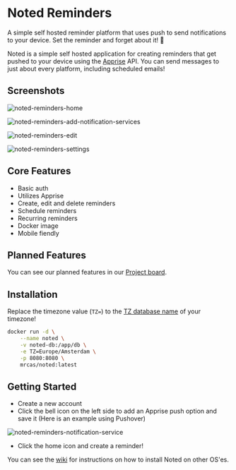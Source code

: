 # Noted Reminders
A simple self hosted reminder platform that uses push to send notifications to your device. Set the reminder and forget about it! 📢

Noted is a simple self hosted application for creating reminders that get pushed to your device using the [Apprise](https://github.com/caronc/apprise) API. You can send messages to just about every platform, including scheduled emails!

## Screenshots
![noted-reminders-home](https://user-images.githubusercontent.com/57927413/213593220-495aeb86-2bf8-4c43-895d-c7cba38c3cee.png)

![noted-reminders-add-notification-services](https://user-images.githubusercontent.com/57927413/212755314-1104531e-7feb-4e59-af1d-927576e47152.png)

![noted-reminders-edit](https://user-images.githubusercontent.com/57927413/213594471-ecc99a72-cf0f-4570-8e78-92ffbf37e59d.png)

![noted-reminders-settings](https://user-images.githubusercontent.com/57927413/212755327-b45da53c-72f7-480c-9a77-eaad28803fbb.png)

## Core Features
* Basic auth
* Utilizes Apprise
* Create, edit and delete reminders
* Schedule reminders
* Recurring reminders
* Docker image
* Mobile fiendly

## Planned Features
You can see our planned features in our [Project board](https://github.com/users/Casvt/projects/3).

## Installation
Replace the timezone value (`TZ=`) to the [TZ database name](https://en.wikipedia.org/wiki/List_of_tz_database_time_zones) of your timezone!
```bash
docker run -d \
	--name noted \
	-v noted-db:/app/db \
	-e TZ=Europe/Amsterdam \
	-p 8080:8080 \
	mrcas/noted:latest
```
## Getting Started
- Create a new account
- Click the bell icon on the left side to add an Apprise push option and save it (Here is an example using Pushover)

![noted-reminders-notification-service](https://user-images.githubusercontent.com/57927413/213593832-6c62307c-cf7c-4d11-b6ce-dea33676d477.png)


- Click the home icon and create a reminder!

You can see the [wiki](https://github.com/Casvt/Noted/wiki) for instructions on how to install Noted on other OS'es.
